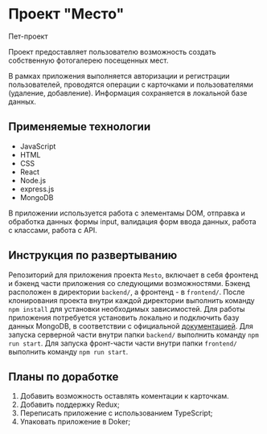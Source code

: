# Проект "Место"
  Пет-проект
  
  Проект предоставляет пользователю возможность создать собственную фотогалерею посещенных мест.
  
  В рамках приложения выполняется авторизации и регистрации пользователей, проводятся операции с карточками и пользователями (удаление, добавление).
  Информация сохраняется в локальной базе данных. 

## Применяемые технологии
* JavaScript
* HTML
* CSS
* React
* Node.js
* express.js
* MongoDB

В приложении используется работа с элементамы DOM, отправка и обработка данных формы input, валидация форм ввода данных, работа с классами, работа с API.

## Инструкция по развертыванию

  Репозиторий для приложения проекта `Mesto`, включает в себя фронтенд и бэкенд части приложения со следующими возможностями.
  Бэкенд расположен в директории `backend/`, а фронтенд - в `frontend/`.
  После клонирования проекта внутри каждой директории выполнить команду ```npm install``` для установки необходимых зависимостей.
  Для работы приложения потребуется установить локально и подключить базу данных MongoDB, в соответствии с официальной [документацией](https://www.mongodb.com/docs/).
  Для запуска серверной части внутри папки `backend/` выполнить команду `npm run start`.
  Для запуска фронт-части части внутри папки `frontend/` выполнить команду `npm run start`.


## Планы по доработке
1. Добавить возможность оставлять коментации к карточкам.
1. Добавить поддержку Redux;
1. Переписать приложение с использованием TypeScript;
1. Упаковать приложение в Doker;
